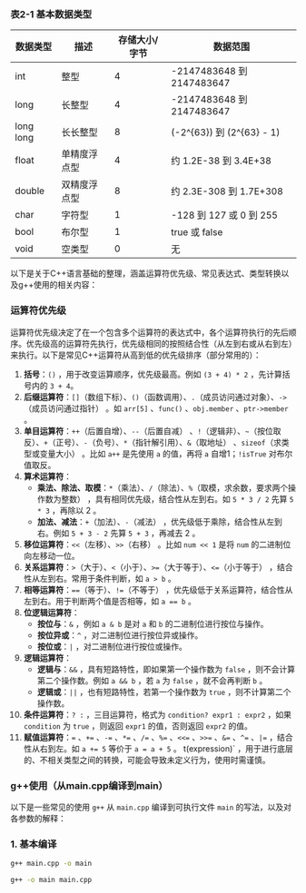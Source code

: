 ### 表2-1 基本数据类型

| 数据类型   | 描述         | 存储大小/字节 | 数据范围                     |
| ---------- | ------------ | ------------- | ---------------------------- |
| int        | 整型         | 4             | -2147483648 到 2147483647    |
| long       | 长整型       | 4             | -2147483648 到 2147483647    |
| long long  | 长长整型     | 8             | \(-2^{63}\) 到 \(2^{63} - 1\) |
| float      | 单精度浮点型 | 4             | 约 1.2E-38 到 3.4E+38        |
| double     | 双精度浮点型 | 8             | 约 2.3E-308 到 1.7E+308      |
| char       | 字符型       | 1             | -128 到 127 或 0 到 255      |
| bool       | 布尔型       | 1             | true 或 false                |
| void       | 空类型       | 0             | 无                           |

以下是关于C++语言基础的整理，涵盖运算符优先级、常见表达式、类型转换以及g++使用的相关内容：

### 运算符优先级
运算符优先级决定了在一个包含多个运算符的表达式中，各个运算符执行的先后顺序。优先级高的运算符先执行，优先级相同的按照结合性（从左到右或从右到左）来执行。以下是常见C++运算符从高到低的优先级排序（部分常用的）：
1. **括号**：`()` ，用于改变运算顺序，优先级最高。例如 `(3 + 4) * 2` ，先计算括号内的 `3 + 4`。
2. **后缀运算符**：`[]`（数组下标）、`()`（函数调用）、`.`（成员访问通过对象）、`->`（成员访问通过指针） 。如 `arr[5]` 、`func()` 、`obj.member` 、`ptr->member` 。
3. **单目运算符**：`++`（后置自增）、`--`（后置自减） 、`!`（逻辑非）、`~`（按位取反）、`+`（正号）、`-`（负号）、`*`（指针解引用）、`&`（取地址） 、`sizeof`（求类型或变量大小） 。比如 `a++` 是先使用 `a` 的值，再将 `a` 自增1；`!isTrue` 对布尔值取反。
4. **算术运算符**：
    - **乘法、除法、取模**：`*`（乘法）、`/`（除法）、`%`（取模，求余数，要求两个操作数为整数） ，具有相同优先级，结合性从左到右。如 `5 * 3 / 2` 先算 `5 * 3` ，再除以 2 。
    - **加法、减法**：`+`（加法）、`-`（减法） ，优先级低于乘除，结合性从左到右。例如 `5 + 3 - 2` 先算 `5 + 3` ，再减去 2 。
5. **移位运算符**：`<<`（左移）、`>>`（右移） 。比如 `num << 1` 是将 `num` 的二进制位向左移动一位。
6. **关系运算符**：`>`（大于）、`<`（小于）、`>=`（大于等于）、`<=`（小于等于） ，结合性从左到右。常用于条件判断，如 `a > b` 。
7. **相等运算符**：`==`（等于）、`!=`（不等于） ，优先级低于关系运算符，结合性从左到右。用于判断两个值是否相等，如 `a == b` 。
8. **位逻辑运算符**：
    - **按位与**：`&` ，例如 `a & b` 是对 `a` 和 `b` 的二进制位进行按位与操作。
    - **按位异或**：`^` ，对二进制位进行按位异或操作。
    - **按位或**：`|` ，对二进制位进行按位或操作。
9. **逻辑运算符**：
    - **逻辑与**：`&&` ，具有短路特性，即如果第一个操作数为 `false` ，则不会计算第二个操作数。例如 `a && b` ，若 `a` 为 `false` ，就不会再判断 `b` 。
    - **逻辑或**：`||` ，也有短路特性，若第一个操作数为 `true` ，则不计算第二个操作数。
10. **条件运算符**：`? :` ，三目运算符，格式为 `condition? expr1 : expr2` ，如果 `condition` 为 `true` ，则返回 `expr1` 的值，否则返回 `expr2` 的值。
11. **赋值运算符**：`=` 、`+=` 、`-=` 、`*=` 、`/=` 、`%=` 、`<<=` 、`>>=` 、`&=` 、`^=` 、`|=` ，结合性从右到左。如 `a += 5` 等价于 `a = a + 5` 。
t<type>(expression)` ，用于进行底层的、不相关类型之间的转换，可能会导致未定义行为，使用时需谨慎。

### g++使用（从main.cpp编译到main）

以下是一些常见的使用 `g++` 从 `main.cpp` 编译到可执行文件 `main` 的写法，以及对各参数的解释：

### 1. 基本编译
```bash
g++ main.cpp -o main

g++ -o main main.cpp
```
